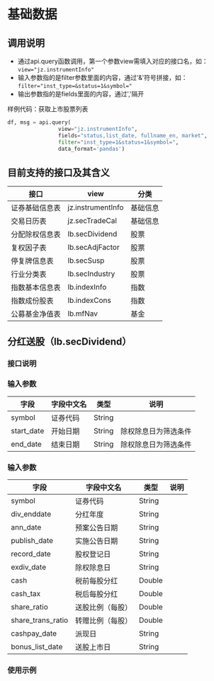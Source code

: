 # 基础数据

## 调用说明
- 通过api.query函数调用，第一个参数view需填入对应的接口名，如：`view="jz.instrumentInfo"` 
- 输入参数指的是filter参数里面的内容，通过'&'符号拼接，如：`filter="inst_type=&status=1&symbol="` 
- 输出参数指的是fields里面的内容，通过','隔开

样例代码：获取上市股票列表
```python
df, msg = api.query(
                view="jz.instrumentInfo", 
                fields="status,list_date, fullname_en, market", 
                filter="inst_type=1&status=1&symbol=", 
                data_format='pandas')
```

## 目前支持的接口及其含义

| 接口               | view                  | 分类       |
| ------------------ | --------------------- | ---------- |
| 证券基础信息表     | jz.instrumentInfo     | 基础信息   |
| 交易日历表         | jz.secTradeCal        | 基础信息   |
| 分配除权信息表     | lb.secDividend        | 股票       |
| 复权因子表         | lb.secAdjFactor       | 股票       |
| 停复牌信息表       | lb.secSusp            | 股票       |
| 行业分类表         | lb.secIndustry        | 股票       |
| 指数基本信息表     | lb.indexInfo          | 指数       |
| 指数成份股表       | lb.indexCons          | 指数       |
| 公募基金净值表     | lb.mfNav              | 基金       |

## 分红送股（lb.secDividend）
 
### 接口说明
 
### 输入参数
 
| 字段 | 字段中文名 | 类型 | 说明 |
| --- | --- | --- | --- |
| symbol | 证券代码 | String |  |
| start_date | 开始日期 | String | 除权除息日为筛选条件 |
| end_date | 结束日期 | String | 除权除息日为筛选条件 |
 
### 输入参数
 
| 字段 | 字段中文名 | 类型 | 说明 |
| --- | --- | --- | --- |
| symbol | 证券代码 | String |  |
| div_enddate | 分红年度 | String |  |
| ann_date | 预案公告日期 | String |  |
| publish_date | 实施公告日期 | String |  |
| record_date | 股权登记日 | String |  |
| exdiv_date | 除权除息日 | String |  |
| cash | 税前每股分红 | Double |  |
| cash_tax | 税后每股分红 | Double |  |
| share_ratio | 送股比例（每股） | Double |  |
| share_trans_ratio | 转赠比例（每股） | Double |  |
| cashpay_date | 派现日 | String |  |
| bonus_list_date | 送股上市日 | String |  |
 
### 使用示例
 
```python

```
